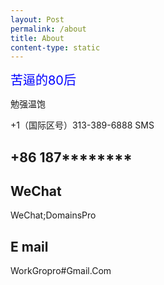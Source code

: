 ```yaml
---
layout: Post
permalink: /about
title: About
content-type: static
---
```


<span style="color: #0000ff; font-size: 20px">苦逼的80后</span>

<p class="rainbow-text">勉强温饱</p>

<p class="rainbow-text-animated">+1（国际区号）313-389-6888 SMS</p>

## +86 187********

## WeChat 
WeChat;DomainsPro

## E mail
WorkGropro#Gmail.Com
